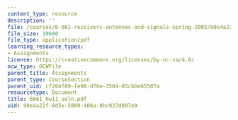 ```yaml
---
content_type: resource
description: ''
file: /courses/6-661-receivers-antennas-and-signals-spring-2003/90e4a22f8d5e5809406a9bc927d897e9_6661_hw11_soln.pdf
file_size: 39680
file_type: application/pdf
learning_resource_types:
- Assignments
license: https://creativecommons.org/licenses/by-nc-sa/4.0/
ocw_type: OCWFile
parent_title: Assignments
parent_type: CourseSection
parent_uid: cf204f89-fe98-d76e-3584-85cbbe65507a
resourcetype: Document
title: 6661_hw11_soln.pdf
uid: 90e4a22f-8d5e-5809-406a-9bc927d897e9
---
```

